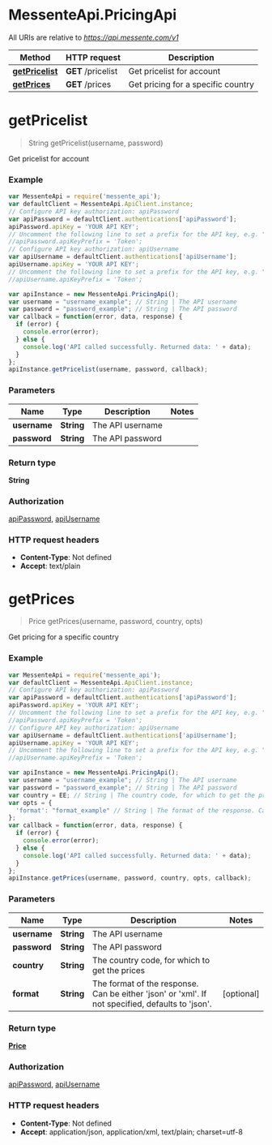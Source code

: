 # MessenteApi.PricingApi

All URIs are relative to *https://api.messente.com/v1*

Method | HTTP request | Description
------------- | ------------- | -------------
[**getPricelist**](PricingApi.md#getPricelist) | **GET** /pricelist | Get pricelist for account
[**getPrices**](PricingApi.md#getPrices) | **GET** /prices | Get pricing for a specific country


<a name="getPricelist"></a>
# **getPricelist**
> String getPricelist(username, password)

Get pricelist for account

### Example
```javascript
var MessenteApi = require('messente_api');
var defaultClient = MessenteApi.ApiClient.instance;
// Configure API key authorization: apiPassword
var apiPassword = defaultClient.authentications['apiPassword'];
apiPassword.apiKey = 'YOUR API KEY';
// Uncomment the following line to set a prefix for the API key, e.g. "Token" (defaults to null)
//apiPassword.apiKeyPrefix = 'Token';
// Configure API key authorization: apiUsername
var apiUsername = defaultClient.authentications['apiUsername'];
apiUsername.apiKey = 'YOUR API KEY';
// Uncomment the following line to set a prefix for the API key, e.g. "Token" (defaults to null)
//apiUsername.apiKeyPrefix = 'Token';

var apiInstance = new MessenteApi.PricingApi();
var username = "username_example"; // String | The API username
var password = "password_example"; // String | The API password
var callback = function(error, data, response) {
  if (error) {
    console.error(error);
  } else {
    console.log('API called successfully. Returned data: ' + data);
  }
};
apiInstance.getPricelist(username, password, callback);
```

### Parameters

Name | Type | Description  | Notes
------------- | ------------- | ------------- | -------------
 **username** | **String**| The API username | 
 **password** | **String**| The API password | 

### Return type

**String**

### Authorization

[apiPassword](../README.md#apiPassword), [apiUsername](../README.md#apiUsername)

### HTTP request headers

 - **Content-Type**: Not defined
 - **Accept**: text/plain

<a name="getPrices"></a>
# **getPrices**
> Price getPrices(username, password, country, opts)

Get pricing for a specific country

### Example
```javascript
var MessenteApi = require('messente_api');
var defaultClient = MessenteApi.ApiClient.instance;
// Configure API key authorization: apiPassword
var apiPassword = defaultClient.authentications['apiPassword'];
apiPassword.apiKey = 'YOUR API KEY';
// Uncomment the following line to set a prefix for the API key, e.g. "Token" (defaults to null)
//apiPassword.apiKeyPrefix = 'Token';
// Configure API key authorization: apiUsername
var apiUsername = defaultClient.authentications['apiUsername'];
apiUsername.apiKey = 'YOUR API KEY';
// Uncomment the following line to set a prefix for the API key, e.g. "Token" (defaults to null)
//apiUsername.apiKeyPrefix = 'Token';

var apiInstance = new MessenteApi.PricingApi();
var username = "username_example"; // String | The API username
var password = "password_example"; // String | The API password
var country = EE; // String | The country code, for which to get the prices
var opts = {
  'format': "format_example" // String | The format of the response. Can be either 'json' or 'xml'. If not specified, defaults to 'json'.
};
var callback = function(error, data, response) {
  if (error) {
    console.error(error);
  } else {
    console.log('API called successfully. Returned data: ' + data);
  }
};
apiInstance.getPrices(username, password, country, opts, callback);
```

### Parameters

Name | Type | Description  | Notes
------------- | ------------- | ------------- | -------------
 **username** | **String**| The API username | 
 **password** | **String**| The API password | 
 **country** | **String**| The country code, for which to get the prices | 
 **format** | **String**| The format of the response. Can be either &#39;json&#39; or &#39;xml&#39;. If not specified, defaults to &#39;json&#39;. | [optional] 

### Return type

[**Price**](Price.md)

### Authorization

[apiPassword](../README.md#apiPassword), [apiUsername](../README.md#apiUsername)

### HTTP request headers

 - **Content-Type**: Not defined
 - **Accept**: application/json, application/xml, text/plain; charset=utf-8

